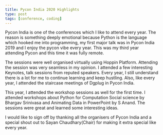 ```yaml
---
title: Pycon India 2020 Highlights
type: post
tags: [conference, coding]
---
```


Pycon India is one of the conferences which I like to attend every year. The reason is something deeply emotional because Python is the language which hooked me into programming, my first major talk was in Pycon India 2019 and I enjoy the pycon vibe every year. This was my third year attending Pycon and this time it was fully remote.

The sessions were well organised virtually using Hoppin Platform. Attending the session was very seamless in my opinion. I attended a few interesting Keynotes, talk sessions from reputed speakers. Every year, I still understand there is a lot for me to continue learning and keep hustling. Also, like every year, I attended the staircase meetings of Dgplug in Pycon India.

This year, I attended the workshop sessions as well for the first time. I attended workshops about Python for Computation Social science by Bhargav Srinivasa and Animating Data in PowerPoint by S Anand. The sessions were great and learned some interesting ideas.

I would like to sign off by thanking all the organisers of Pycon India and a special shout out to Sayan Chaudhary(Chair) for making it extra special like every year.
